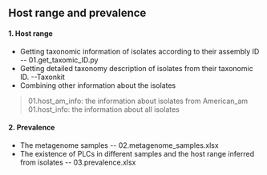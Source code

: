 ## Host range and prevalence
#### 1. Host range 
+ Getting taxonomic information of isolates according to their assembly ID -- 01.get_taxomic_ID.py
+ Getting detailed taxonomy description of isolates from their taxonomic ID. --Taxonkit 
+ Combining other information about the isolates 
> 01.host\_am\_info: the information about isolates from American\_am  
> 01.host\_info: the information about all isolates
#### 2. Prevalence
+ The metagenome samples -- 02.metagenome_samples.xlsx
+ The existence of PLCs in different samples and the host range inferred from isolates -- 03.prevalence.xlsx
